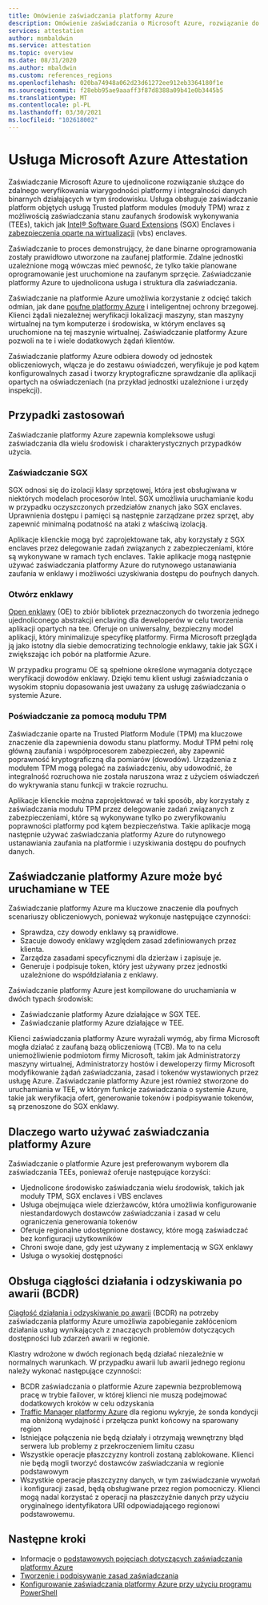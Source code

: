 ```yaml
---
title: Omówienie zaświadczania platformy Azure
description: Omówienie zaświadczania o Microsoft Azure, rozwiązanie do zaświadczania zaufanych środowisk wykonywania (TEEs)
services: attestation
author: msmbaldwin
ms.service: attestation
ms.topic: overview
ms.date: 08/31/2020
ms.author: mbaldwin
ms.custom: references_regions
ms.openlocfilehash: 020ba74948a062d23d61272ee912eb3364180f1e
ms.sourcegitcommit: f28ebb95ae9aaaff3f87d8388a09b41e0b3445b5
ms.translationtype: MT
ms.contentlocale: pl-PL
ms.lasthandoff: 03/30/2021
ms.locfileid: "102618002"
---
```

# <a name="microsoft-azure-attestation"></a>Usługa Microsoft Azure Attestation 

Zaświadczanie Microsoft Azure to ujednolicone rozwiązanie służące do zdalnego weryfikowania wiarygodności platformy i integralności danych binarnych działających w tym środowisku. Usługa obsługuje zaświadczanie platform objętych usługą Trusted platform modules (moduły TPM) wraz z możliwością zaświadczania stanu zaufanych środowisk wykonywania (TEEs), takich jak [Intel® Software Guard Extensions](https://www.intel.com/content/www/us/en/architecture-and-technology/software-guard-extensions.html) (SGX) Enclaves i [zabezpieczenia oparte na wirtualizacji](/windows-hardware/design/device-experiences/oem-vbs) (vbs) enclaves. 

Zaświadczanie to proces demonstrujący, że dane binarne oprogramowania zostały prawidłowo utworzone na zaufanej platformie. Zdalne jednostki uzależnione mogą wówczas mieć pewność, że tylko takie planowane oprogramowanie jest uruchomione na zaufanym sprzęcie. Zaświadczanie platformy Azure to ujednolicona usługa i struktura dla zaświadczania.

Zaświadczanie na platformie Azure umożliwia korzystanie z odcięć takich odmian, jak dane [poufne platformy Azure](../confidential-computing/overview.md) i inteligentnej ochrony brzegowej. Klienci żądali niezależnej weryfikacji lokalizacji maszyny, stan maszyny wirtualnej na tym komputerze i środowiska, w którym enclaves są uruchomione na tej maszynie wirtualnej. Zaświadczanie platformy Azure pozwoli na te i wiele dodatkowych żądań klientów.

Zaświadczanie platformy Azure odbiera dowody od jednostek obliczeniowych, włącza je do zestawu oświadczeń, weryfikuje je pod kątem konfigurowalnych zasad i tworzy kryptograficzne sprawdzanie dla aplikacji opartych na oświadczeniach (na przykład jednostki uzależnione i urzędy inspekcji).

## <a name="use-cases"></a>Przypadki zastosowań

Zaświadczanie platformy Azure zapewnia kompleksowe usługi zaświadczania dla wielu środowisk i charakterystycznych przypadków użycia.

### <a name="sgx-attestation"></a>Zaświadczanie SGX

SGX odnosi się do izolacji klasy sprzętowej, która jest obsługiwana w niektórych modelach procesorów Intel. SGX umożliwia uruchamianie kodu w przypadku oczyszczonych przedziałów znanych jako SGX enclaves. Uprawnienia dostępu i pamięci są następnie zarządzane przez sprzęt, aby zapewnić minimalną podatność na ataki z właściwą izolacją.

Aplikacje klienckie mogą być zaprojektowane tak, aby korzystały z SGX enclaves przez delegowanie zadań związanych z zabezpieczeniami, które są wykonywane w ramach tych enclaves. Takie aplikacje mogą następnie używać zaświadczania platformy Azure do rutynowego ustanawiania zaufania w enklawy i możliwości uzyskiwania dostępu do poufnych danych.

### <a name="open-enclave"></a>Otwórz enklawy
[Open enklawy](https://openenclave.io/sdk/) (OE) to zbiór bibliotek przeznaczonych do tworzenia jednego ujednoliconego abstrakcji enclaving dla deweloperów w celu tworzenia aplikacji opartych na tee. Oferuje on uniwersalny, bezpieczny model aplikacji, który minimalizuje specyfikę platformy. Firma Microsoft przegląda ją jako istotny dla siebie democratizing technologie enklawy, takie jak SGX i zwiększając ich pobór na platformie Azure.

W przypadku programu OE są spełnione określone wymagania dotyczące weryfikacji dowodów enklawy. Dzięki temu klient usługi zaświadczania o wysokim stopniu dopasowania jest uważany za usługę zaświadczania o systemie Azure.

### <a name="tpm-attestation"></a>Poświadczanie za pomocą modułu TPM 

Zaświadczanie oparte na Trusted Platform Module (TPM) ma kluczowe znaczenie dla zapewnienia dowodu stanu platformy. Moduł TPM pełni rolę główną zaufania i współprocesorem zabezpieczeń, aby zapewnić poprawność kryptograficzną dla pomiarów (dowodów). Urządzenia z modułem TPM mogą polegać na zaświadczeniu, aby udowodnić, że integralność rozruchowa nie została naruszona wraz z użyciem oświadczeń do wykrywania stanu funkcji w trakcie rozruchu. 

Aplikacje klienckie można zaprojektować w taki sposób, aby korzystały z zaświadczania modułu TPM przez delegowanie zadań związanych z zabezpieczeniami, które są wykonywane tylko po zweryfikowaniu poprawności platformy pod kątem bezpieczeństwa. Takie aplikacje mogą następnie używać zaświadczania platformy Azure do rutynowego ustanawiania zaufania na platformie i uzyskiwania dostępu do poufnych danych.

## <a name="azure-attestation-can-run-in-a-tee"></a>Zaświadczanie platformy Azure może być uruchamiane w TEE

Zaświadczanie platformy Azure ma kluczowe znaczenie dla poufnych scenariuszy obliczeniowych, ponieważ wykonuje następujące czynności:

- Sprawdza, czy dowody enklawy są prawidłowe.
- Szacuje dowody enklawy względem zasad zdefiniowanych przez klienta.
- Zarządza zasadami specyficznymi dla dzierżaw i zapisuje je.
- Generuje i podpisuje token, który jest używany przez jednostki uzależnione do współdziałania z enklawy.

Zaświadczanie platformy Azure jest kompilowane do uruchamiania w dwóch typach środowisk:
- Zaświadczanie platformy Azure działające w SGX TEE.
- Zaświadczanie platformy Azure działające w TEE.

Klienci zaświadczania platformy Azure wyrażali wymóg, aby firma Microsoft mogła działać z zaufaną bazą obliczeniową (TCB). Ma to na celu uniemożliwienie podmiotom firmy Microsoft, takim jak Administratorzy maszyny wirtualnej, Administratorzy hostów i deweloperzy firmy Microsoft modyfikowanie żądań zaświadczania, zasad i tokenów wystawionych przez usługę Azure. Zaświadczanie platformy Azure jest również stworzone do uruchamiania w TEE, w którym funkcje zaświadczania o systemie Azure, takie jak weryfikacja ofert, generowanie tokenów i podpisywanie tokenów, są przenoszone do SGX enklawy.

## <a name="why-use-azure-attestation"></a>Dlaczego warto używać zaświadczania platformy Azure

Zaświadczanie o platformie Azure jest preferowanym wyborem dla zaświadczania TEEs, ponieważ oferuje następujące korzyści: 

- Ujednolicone środowisko zaświadczania wielu środowisk, takich jak moduły TPM, SGX enclaves i VBS enclaves 
- Usługa obejmująca wiele dzierżawców, która umożliwia konfigurowanie niestandardowych dostawców zaświadczania i zasad w celu ograniczenia generowania tokenów
- Oferuje regionalne udostępnione dostawcy, które mogą zaświadczać bez konfiguracji użytkowników
- Chroni swoje dane, gdy jest używany z implementacją w SGX enklawy
- Usługa o wysokiej dostępności 

## <a name="business-continuity-and-disaster-recovery-bcdr-support"></a>Obsługa ciągłości działania i odzyskiwania po awarii (BCDR)

[Ciągłość działania i odzyskiwanie po awarii](../best-practices-availability-paired-regions.md) (BCDR) na potrzeby zaświadczania platformy Azure umożliwia zapobieganie zakłóceniom działania usług wynikających z znaczących problemów dotyczących dostępności lub zdarzeń awarii w regionie.

Klastry wdrożone w dwóch regionach będą działać niezależnie w normalnych warunkach. W przypadku awarii lub awarii jednego regionu należy wykonać następujące czynności:

- BCDR zaświadczania o platformie Azure zapewnia bezproblemową pracę w trybie failover, w której klienci nie muszą podejmować dodatkowych kroków w celu odzyskania
- [Traffic Manager platformy Azure](../traffic-manager/index.yml) dla regionu wykryje, że sonda kondycji ma obniżoną wydajność i przełącza punkt końcowy na sparowany region
- Istniejące połączenia nie będą działały i otrzymają wewnętrzny błąd serwera lub problemy z przekroczeniem limitu czasu
- Wszystkie operacje płaszczyzny kontroli zostaną zablokowane. Klienci nie będą mogli tworzyć dostawców zaświadczania w regionie podstawowym
- Wszystkie operacje płaszczyzny danych, w tym zaświadczanie wywołań i konfiguracji zasad, będą obsługiwane przez region pomocniczy. Klienci mogą nadal korzystać z operacji na płaszczyźnie danych przy użyciu oryginalnego identyfikatora URI odpowiadającego regionowi podstawowemu.

## <a name="next-steps"></a>Następne kroki
- Informacje o [podstawowych pojęciach dotyczących zaświadczania platformy Azure](basic-concepts.md)
- [Tworzenie i podpisywanie zasad zaświadczania](author-sign-policy.md)
- [Konfigurowanie zaświadczania platformy Azure przy użyciu programu PowerShell](quickstart-powershell.md)
